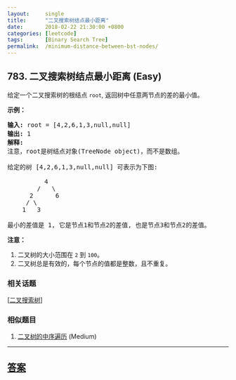 ```yaml
---
layout:     single
title:      "二叉搜索树结点最小距离"
date:       2018-02-22 21:30:00 +0800
categories: [leetcode]
tags:       [Binary Search Tree]
permalink:  /minimum-distance-between-bst-nodes/
---
```


## 783. 二叉搜索树结点最小距离 (Easy)

<p>给定一个二叉搜索树的根结点&nbsp;<code>root</code>, 返回树中任意两节点的差的最小值。</p>

<p><strong>示例：</strong></p>

<pre>
<strong>输入:</strong> root = [4,2,6,1,3,null,null]
<strong>输出:</strong> 1
<strong>解释:</strong>
注意，root是树结点对象(TreeNode object)，而不是数组。

给定的树 [4,2,6,1,3,null,null] 可表示为下图:

          4
        /   \
      2      6
     / \    
    1   3  

最小的差值是 1, 它是节点1和节点2的差值, 也是节点3和节点2的差值。</pre>

<p><strong>注意：</strong></p>

<ol>
	<li>二叉树的大小范围在 <code>2</code> 到&nbsp;<code>100</code>。</li>
	<li>二叉树总是有效的，每个节点的值都是整数，且不重复。</li>
</ol>

### 相关话题
  [[二叉搜索树](https://github.com/openset/leetcode/tree/master/tag/binary-search-tree/README.md)]

### 相似题目
  1. [二叉树的中序遍历](/binary-tree-inorder-traversal) (Medium)

---

## [答案](https://github.com/openset/leetcode/tree/master/problems/minimum-distance-between-bst-nodes)
